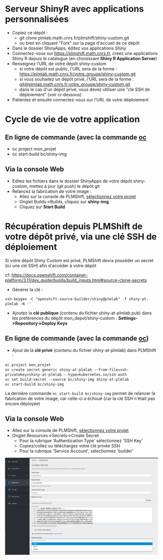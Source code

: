 # Serveur ShinyR avec applications personnalisées

- Copiez ce dépôt :
  - git clone plmlab.math.cnrs.fr/plmshift/shiny-custom.git
  - ou bien en cliquant "Fork" sur la page d'accueil de ce dépôt
- Dans le dossier ShinyApps, éditez vos applications Shiny
- Connectez-vous sur https://plmshift.math.cnrs.fr, créez une applications Shiny R depuis le catalogue (en choisissant **Shiny R Application Server**)
- Renseignez l'URL de votre dépôt shiny-custom
  - si votre dépôt est public, l'URL sera de la forme : https://plmlab.math.cnrs.fr/votre_groupe/shiny-custom.git
  - si vous souhaitez un dépôt privé, l'URL sera de la forme : [git@plmlab.math.cnrs.fr:votre_groupe/shiny-custom.git](git@plmlab.math.cnrs.fr:votre_groupe/shiny-custom.git)
  - dans le cas d'un dépôt privé, vous devez utiliser une "clé SSH de déploiement" (voir ci-dessous) 
- Patientez et ensuite connectez-vous sur l'URL de votre déploiement

# Cycle de vie de votre application

## En ligne de commande (avec la commande [oc](https://github.com/openshift/origin/releases/latest)

- oc project mon_projet
- oc start-build bc/shiny-img

## Via la console Web

- Editez les fichiers dans le dossier ShinyApps de votre dépôt shiny-custom, mettez à jour (git push) le dépôt git
- Relancez la fabrication de votre image : 
  - Allez sur la console de PLMShift, [sélectionnez votre projet](https://plmshift.math.cnrs.fr/console/projects)
  - Onglet Builds->Builds, cliquez sur **shiny-img**
  - Cliquez sur **Start Build**

# Récupération depuis PLMShift de votre dépôt privé, via une clé SSH de déploiement

Si votre dépôt Shiny Custom est privé, PLMShift devra posséder un secret (ici une clé SSH) afin d'accéder à votre dépôt

cf: https://docs.openshift.com/container-platform/3.11/dev_guide/builds/build_inputs.html#source-clone-secrets

- Générer la clé :
```
ssh-keygen -C "openshift-source-builder/shiny@plmlab" -f shiny-at-plmlab -N ''
```
- Ajoutez la **clé publique** (contenu du fichier shiny-at-plmlab.pub) dans les préférences du dépôt mon_depot/shiny-custom : **Settings->Repository->Deploy Keys**

## En ligne de commande (avec la commande [oc](https://github.com/openshift/origin/releases/latest))
- Ajout de la **clé privé** (contenu du fichier shiny-at-plmlab) dans PLMShift :
```
oc project mon_projet
oc create secret generic shiny-at-plmlab --from-file=ssh-privatekey=shiny-at-plmlab --type=kubernetes.io/ssh-auth
oc set build-secret --source bc/shiny-img shiny-at-plmlab
oc start-build bc/shiny-img
```
La dernière commande ```oc start-build bc/shiny-img``` permet de relancer la fabrication de votre image, car celle-ci a échoué (car la clé SSH n'était pas encore déployée)

## Via la console Web

- Allez sur la console de PLMShift, [sélectionnez votre projet](https://plmshift.math.cnrs.fr/console/projects)
- Onglet Resources->Secrets->Create Secret
  - Pour la rubrique 'Authentication Type' sélectionnez 'SSH Key'
  - Copiez/collez ou téléchargez votre clé privée SSH
  - Pour la rubrique 'Service Account', sélectionnez 'builder'

![Ajout clé SSH](img/secret-ssh-key.png)